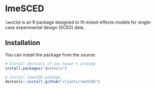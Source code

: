 # lmeSCED

`lmeSCED` is an R package designed to fit mixed-effects models for single-case experimental design (SCED) data.

## Installation

You can install the package from the source:

```r
# Install devtools if you haven't already
install.packages("devtools")

# Install lmeSCED package
devtools::install_github("cliattx/lmeSCED")

